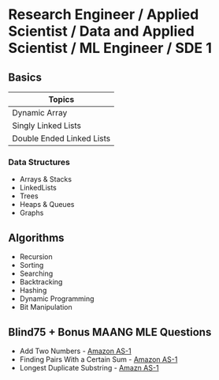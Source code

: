 # Research Engineer / Applied Scientist / Data and Applied Scientist / ML Engineer / SDE 1

## Basics

| Topics |
|--------|
| Dynamic Array | 
| Singly Linked Lists |
| Double Ended Linked Lists |

### Data Structures 
- Arrays & Stacks
- LinkedLists
- Trees
- Heaps & Queues
- Graphs

## Algorithms 
- Recursion
- Sorting
- Searching
- Backtracking
- Hashing
- Dynamic Programming
- Bit Manipulation

## Blind75 + Bonus MAANG MLE Questions
  - Add Two Numbers - [Amazon AS-1](https://leetcode.com/problems/add-two-numbers/description/) 
  - Finding Pairs With a Certain Sum - [Amazon AS-1](https://leetcode.com/problems/finding-pairs-with-a-certain-sum/)
  - Longest Duplicate Substring - [Amazn AS-1](https://leetcode.com/problems/longest-duplicate-substring/)
